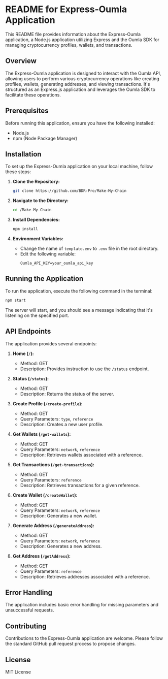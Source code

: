 # README for Express-Oumla Application

This README file provides information about the Express-Oumla application, a Node.js application utilizing Express and the Oumla SDK for managing cryptocurrency profiles, wallets, and transactions.

## Overview

The Express-Oumla application is designed to interact with the Oumla API, allowing users to perform various cryptocurrency operations like creating profiles, wallets, generating addresses, and viewing transactions. It's structured as an Express.js application and leverages the Oumla SDK to facilitate these operations.

## Prerequisites

Before running this application, ensure you have the following installed:
- Node.js
- npm (Node Package Manager)

## Installation

To set up the Express-Oumla application on your local machine, follow these steps:

1. **Clone the Repository:**
   ```sh
   git clone https://github.com/BDR-Pro/Make-My-Chain
   ```

2. **Navigate to the Directory:**
   ```sh
   cd /Make-My-Chain
   ```

3. **Install Dependencies:**
   ```sh
   npm install
   ```

4. **Environment Variables:**
   - Change the name of `template.env` to `.env` file in the root directory.
   - Edit the following variable:
     ```env
     Oumla_API_KEY=your_oumla_api_key
     ```

## Running the Application

To run the application, execute the following command in the terminal:

```sh
npm start
```

The server will start, and you should see a message indicating that it's listening on the specified port.

## API Endpoints

The application provides several endpoints:

1. **Home (`/`):**
   - Method: GET
   - Description: Provides instruction to use the `/status` endpoint.

2. **Status (`/status`):**
   - Method: GET
   - Description: Returns the status of the server.

3. **Create Profile (`/create-profile`):**
   - Method: GET
   - Query Parameters: `type`, `reference`
   - Description: Creates a new user profile.

4. **Get Wallets (`/get-wallets`):**
   - Method: GET
   - Query Parameters: `network`, `reference`
   - Description: Retrieves wallets associated with a reference.

5. **Get Transactions (`/get-transactions`):**
   - Method: GET
   - Query Parameters: `reference`
   - Description: Retrieves transactions for a given reference.

6. **Create Wallet (`/createWallet`):**
   - Method: GET
   - Query Parameters: `network`, `reference`
   - Description: Generates a new wallet.

7. **Generate Address (`/generateAddress`):**
   - Method: GET
   - Query Parameters: `network`, `reference`
   - Description: Generates a new address.

8. **Get Address (`/getAddress`):**
   - Method: GET
   - Query Parameters: `reference`
   - Description: Retrieves addresses associated with a reference.

## Error Handling

The application includes basic error handling for missing parameters and unsuccessful requests.

## Contributing

Contributions to the Express-Oumla application are welcome. Please follow the standard GitHub pull request process to propose changes.

## License

MIT License
